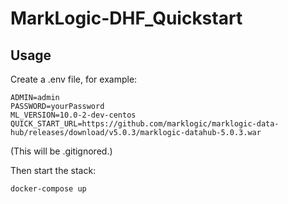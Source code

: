 # MarkLogic-DHF_Quickstart

## Usage

Create a .env file, for example:

```
ADMIN=admin
PASSWORD=yourPassword
ML_VERSION=10.0-2-dev-centos
QUICK_START_URL=https://github.com/marklogic/marklogic-data-hub/releases/download/v5.0.3/marklogic-datahub-5.0.3.war
```

(This will be .gitignored.)

Then start the stack:

``docker-compose up``



